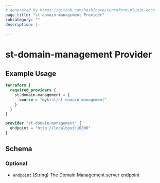 ```yaml
---
# generated by https://github.com/hashicorp/terraform-plugin-docs
page_title: "st-domain-management Provider"
subcategory: ""
description: |-
  
---
```


# st-domain-management Provider



## Example Usage

```terraform
terraform {
  required_providers {
    st-domain-management = {
      source = "myklst/st-domain-management"
    }
  }
}

provider "st-domain-management" {
  endpoint = "http://localhost:10800"
}
```

<!-- schema generated by tfplugindocs -->
## Schema

### Optional

- `endpoint` (String) The Domain Management server endpoint
